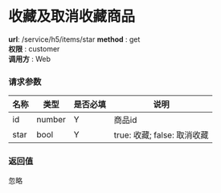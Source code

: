 收藏及取消收藏商品
=======

**url**: /service/h5/items/star
**method** : get  
**权限** : customer  
**调用方** : Web

### 请求参数

|   名称   |  类型  | 是否必填 |             说明            |
|----------|--------|----------|-----------------------------|
| id       | number | Y        | 商品id                      |
| star     | bool   | Y        | true: 收藏; false: 取消收藏 |


### 返回值

忽略